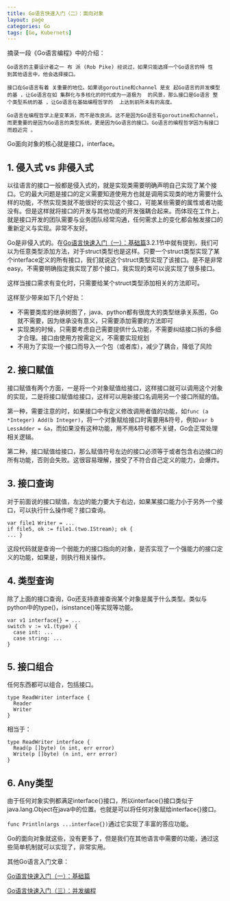 ```yaml
---
title: Go语言快速入门（二）：面向对象
layout: page
categories: Go
tags: [Go, Kubernets]
---
```


摘录一段《Go语言编程》中的介绍：
```
Go语言的主要设计者之一 布 派 (Rob Pike) 经说过，如果只能选择一个Go语言的特 性  到其他语言中，他会选择接口。

接口在Go语言有着 关重要的地位。如果说goroutine和channel 是支 起Go语言的并发模型 的基 ，让Go语言在如 集群化与多核化的时代成为一道极为  的风景，那么接口是Go语言 整个类型系统的基 ，让Go语言在基础编程哲学的  上达到前所未有的高度。

Go语言在编程哲学上是变革派，而不是改良派。这不是因为Go语言有goroutine和channel， 而更重要的是因为Go语言的类型系统，更是因为Go语言的接口。Go语言的编程哲学因为有接口 而趋近完 。
```

Go面向对象的核心就是接口，interface。

## 1. 侵入式 vs 非侵入式
以往语言的接口一般都是侵入式的，就是实现类需要明确声明自己实现了某个接口。它的最大问题是接口的定义需要知道使用方也就是调用实现类的地方需要什么样的功能，不然实现类就不能很好的实现这个接口，可能某些需要的属性或者功能没有。但是这样就将接口的开发与其他功能的开发强耦合起来。而体现在工作上，就是接口开发的团队需要与业务团队经常沟通，任何需求上的变化都会触发接口的重新定义与实现。非常不友好。

Go是非侵入式的。在[Go语言快速入门（一）：基础篇](https://leonlee110.github.io/go/2018/03/21/introduction-to-go-1)3.2.1节中就有提到，我们可以为任意类型添加方法，对于struct类型也是这样。只要一个struct类型实现了某个interface定义的所有接口，我们就说这个struct类型实现了该接口。是不是非常easy。不需要明确指定我实现了那个接口，我实现的类可以说实现了很多接口。

这样当接口需求有变化时，只需要给某个struct类型添加相关的方法即可。

这样至少带来如下几个好处：
- 不需要类库的继承树图了，java、python都有很庞大的类型继承关系图，Go就不需要，因为继承没有意义，只需要添加需要的方法即可
- 实现类的时候，只需要考虑自己需要提供什么功能，不需要纠结接口拆的多细才合理。接口由使用方按需定义，不需要实现规划
- 不用为了实现一个接口而导入一个包（或者库），减少了耦合，降低了风险

## 2. 接口赋值
接口赋值有两个方面，一是将一个对象赋值给接口，这样接口就可以调用这个对象的实现，二是将接口赋值给接口，这样可以用新接口名调用另一个接口所赋的值。

第一种，需要注意的时，如果接口中有定义修改调用者值的功能，如```func (a *Integer) Add(b Integer)```，将一个对象赋给接口时需要用&符号，例如```var b LessAdder = &a```，而如果没有这种功能，用不用&符号都不关键，Go会正常处理相关逻辑。

第二种，接口赋值给接口，那么赋值符号左边的接口必须等于或者包含右边接口的所有功能，否则会失败。这很容易理解，接受了不符合自己定义的能力，会爆炸。

## 3. 接口查询
对于前面说的接口赋值，左边的能力要大于右边，如果某接口能力小于另外一个接口，可以执行什么操作呢？接口查询。
```
var file1 Writer = ...
if file5, ok := file1.(two.IStream); ok {
... }
```
这段代码就是查询一个弱能力的接口指向的对象，是否实现了一个强能力的接口定义的功能，如果是，则执行相关操作。

## 4. 类型查询
除了上面的接口查询，Go还支持直接查询某个对象是属于什么类型。类似与python中的type()，isinstance()等实现等功能。
```
var v1 interface{} = ...
switch v := v1.(type) {
  case int: ...
  case string: ...
}
```

## 5. 接口组合
任何东西都可以组合，包括接口。
```
type ReadWriter interface {
  Reader
  Writer
}
```
相当于：
```
type ReadWriter interface {
  Read(p []byte) (n int, err error)
  Write(p []byte) (n int, err error)
}
```

## 6. Any类型
由于任何对象实例都满足interface{}接口，所以interface{}接口类似于java.lang.Object在java中的位置。也就是可以将任何对象赋给interface{}接口。

```func Println(args ...interface{})```通过它实现了丰富的答应功能。

Go的面向对象就这些，没有更多了，但是我们在其他语言中需要的功能，通过这些简单机制就可以实现了，非常实用。

其他Go语言入门文章：

[Go语言快速入门（一）：基础篇](https://leonlee110.github.io/go/2018/03/21/introduction-to-go-1)

[Go语言快速入门（三）：并发编程](https://leonlee110.github.io/go/2018/03/24/introduction-to-go-3)
